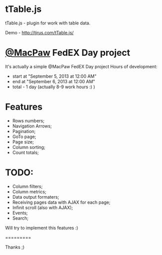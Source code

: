 tTable.js
=========

tTable.js - plugin for work with table data.

Demo - http://tjrus.com/tTable.js/

[@MacPaw](http://macpaw.com) FedEX Day project
=========
It's actually a simple @MacPaw FedEX Day project
Hours of development:
- start at "September 5, 2013 at 12:00 AM"
- end at "September 6, 2013 at 12:00 AM"
- total - 1 day (actually 8-9 work hours :) )


Features
=========
 - Rows numbers;
 - Navigation Arrows;
 - Pagination;
 - GoTo page;
 - Page size;
 - Column sorting;
 - Count totals;


TODO:
=========
 - Column filters;
 - Column metrics;
 - Data output formaters;
 - Receiving pages data with AJAX for each page;
 - Infinit scroll (also with AJAX);
 - Events;
 - Search;

Will try to implement this features :)

=========



Thanks ;)
